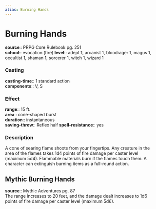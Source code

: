```yaml
---
alias: Burning Hands
---
```


# Burning Hands 

**source**:: PRPG Core Rulebook pg. 251  
**school**:: evocation (fire)
**level**:: adept 1, arcanist 1, bloodrager 1, magus 1, occultist 1, shaman 1, sorcerer 1, witch 1, wizard 1

### Casting 

**casting-time**:: 1 standard action  
**components**:: V, S

### Effect 

**range**:: 15 ft.  
**area**:: cone-shaped burst  
**duration**:: instantaneous  
**saving-throw**:: Reflex half
**spell-resistance**:: yes

### Description 

A cone of searing flame shoots from your fingertips. Any creature in the area of the flames takes 1d4 points of fire damage per caster level (maximum 5d4). Flammable materials burn if the flames touch them. A character can extinguish burning items as a full-round action.

## Mythic Burning Hands 

**source**:: Mythic Adventures pg. 87  
The range increases to 20 feet, and the damage dealt increases to 1d6 points of fire damage per caster level (maximum 5d6).
